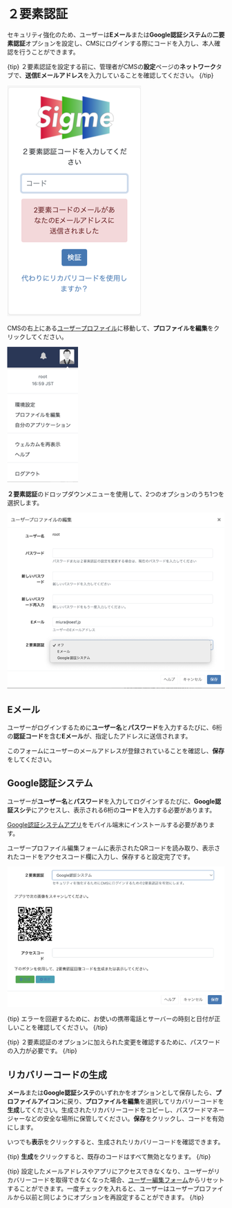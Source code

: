 <!--toc=tour-->

# ２要素認証

セキュリティ強化のため、ユーザーは**Eメール**または**Google認証システム**の**二要素認証**オプションを設定し、CMSにログインする際にコードを入力し、本人確認を行うことができます。


{tip}
２要素認証を設定する前に、管理者がCMSの**設定**ページの**ネットワーク**タブで、**送信Eメールアドレス**を入力していることを確認してください。
{/tip}

![２要素認証ログイン](img/tour_2fa_login.png)

CMSの右上にある[ユーザープロファイル](tour_user_profile.html)に移動して、**プロファイルを編集**をクリックしてください。

![プロファイルを編集](img/tour_2fa_edit_profile.png)

**２要素認証**のドロップダウンメニューを使用して、2つのオプションのうち1つを選択します。

![２要素認証ドロップダウンメニュー](img/tour_2fa_dropdown.png)

## Eメール

ユーザーがログインするために**ユーザー名**と**パスワード**を入力するたびに、6桁の**認証コード**を含む**Eメール**が、指定したアドレスに送信されます。

このフォームにユーザーのメールアドレスが登録されていることを確認し、**保存**をしてください。

## Google認証システム

ユーザーが**ユーザー名**と**パスワード**を入力してログインするたびに、**Google認証スシテ**にアクセスし、表示される6桁の**コード**を入力する必要があります。

[Google認証システムアプリ](https://play.google.com/store/apps/details?id=com.google.android.apps.authenticator2)をモバイル端末にインストールする必要があります。

ユーザープロファイル編集フォームに表示されたQRコードを読み取り、表示されたコードをアクセスコード欄に入力し、保存すると設定完了です。

![QRコード](img/tour_2fa_qrcode.png)

{tip}
エラーを回避するために、お使いの携帯電話とサーバーの時刻と日付が正しいことを確認してください。
{/tip} 

{tip}
２要素認証のオプションに加えられた変更を確認するために、パスワードの入力が必要です。
{/tip}

## リカバリーコードの生成

**メール**または**Google認証システ**のいずれかをオプションとして保存したら、**プロファイルアイコン**に戻り、**プロファイルを編集**を選択してリカバリーコードを**生成**してください。生成されたリカバリーコードをコピーし、パスワードマネージャーなどの安全な場所に保管してください。**保存**をクリックし、コードを有効にします。

いつでも**表示**をクリックすると、生成されたリカバリーコードを確認できます。

{tip}
**生成**をクリックすると、既存のコードはすべて無効となります。
{/tip}

{tip}
設定したメールアドレスやアプリにアクセスできなくなり、ユーザーがリカバリーコードを取得できなくなった場合、[ユーザー編集フォーム](users_administration.html#editing_users)からリセットすることができます。一度チェックを入れると、ユーザーはユーザープロファイルから以前と同じようにオプションを再設定することができます。
{/tip}
